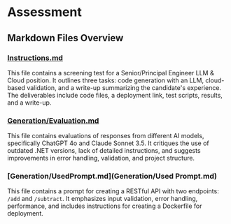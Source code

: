 # Assessment

## Markdown Files Overview

### [Instructions.md](Instructions.md)
This file contains a screening test for a Senior/Principal Engineer LLM & Cloud position. It outlines three tasks: code generation with an LLM, cloud-based validation, and a write-up summarizing the candidate's experience. The deliverables include code files, a deployment link, test scripts, results, and a write-up.

### [Generation/Evaluation.md](Generation/Evaluation.md)
This file contains evaluations of responses from different AI models, specifically ChatGPT 4o and Claude Sonnet 3.5. It critiques the use of outdated .NET versions, lack of detailed instructions, and suggests improvements in error handling, validation, and project structure.

### [Generation/UsedPrompt.md](Generation/Used Prompt.md)
This file contains a prompt for creating a RESTful API with two endpoints: `/add` and `/subtract`. It emphasizes input validation, error handling, performance, and includes instructions for creating a Dockerfile for deployment.

